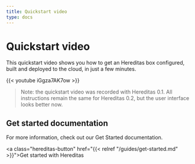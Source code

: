 ```yaml
---
title: Quickstart video
type: docs
---
```


# Quickstart video

This quickstart video shows you how to get an Hereditas box configured, built and deployed to the cloud, in just a few minutes.

{{< youtube iGgza7AK7ow >}}

> Note: the quickstart video was recorded with Hereditas 0.1. All instructions remain the same for Hereditas 0.2, but the user interface looks better now.

## Get started documentation

For more information, check out our Get Started documentation.

<a class="hereditas-button" href="{{< relref "/guides/get-started.md" >}}">Get started with Hereditas</a>
